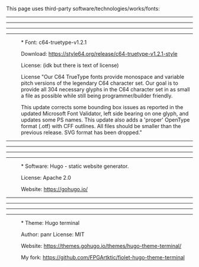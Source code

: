 This page uses third-party software/technologies/works/fonts:

***
***
***
***

<div style="margin-left: 40px;">
*   Font: c64-truetype-v1.2.1 

Download: https://style64.org/release/c64-truetype-v1.2.1-style

License: (idk but there is text of license)

License "Our C64 TrueType fonts provide monospace and variable pitch versions of the legendary C64 character set. Our goal is to provide all 304 necessary glyphs in the C64 character set in as small a file as possible while still being programmer/builder friendly.

This update corrects some bounding box issues as reported in the updated Microsoft Font Validator, left side bearing on one glyph, and updates some PS names. This update also adds a 'proper' OpenType format (.otf) with CFF outlines. All files should be smaller than the previous release. SVG format has been dropped."
</div>

***
***
***
***

<div style="margin-left: 40px;">
*   Software: Hugo - static website generator.

License: Apache 2.0

Website: https://gohugo.io/
 </div>

***
***
***
***

<div style="margin-left: 40px;">
*   Theme: Hugo terminal

Author: panr
License: MIT

Website: https://themes.gohugo.io/themes/hugo-theme-terminal/

My fork: https://github.com/FPGArtktic/fiolet-hugo-theme-terminal
 </div>

